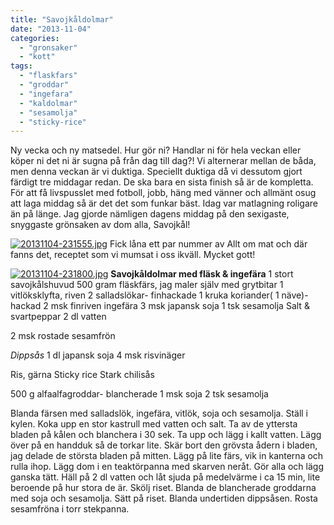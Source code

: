 ```yaml
---
title: "Savojkåldolmar"
date: "2013-11-04"
categories: 
  - "gronsaker"
  - "kott"
tags: 
  - "flaskfars"
  - "groddar"
  - "ingefara"
  - "kaldolmar"
  - "sesamolja"
  - "sticky-rice"
---
```


Ny vecka och ny matsedel. Hur gör ni? Handlar ni för hela veckan eller köper ni det ni är sugna på från dag till dag?! Vi alternerar mellan de båda, men denna veckan är vi duktiga. Speciellt duktiga då vi dessutom gjort färdigt tre middagar redan. De ska bara en sista finish så är de kompletta. För att få livspusslet med fotboll, jobb, häng med vänner och allmänt osug att laga middag så är det det som funkar bäst. Idag var matlagning roligare än på länge. Jag gjorde nämligen dagens middag på den sexigaste, snyggaste grönsaken av dom alla, Savojkål!  
  
[![20131104-231555.jpg](images/20131104-231555.jpg)](http://import.local/wp-content/uploads/2013/11/20131104-231555.jpg) Fick låna ett par nummer av Allt om mat och där fanns det, receptet som vi mumsat i oss ikväll. Mycket gott!  
  
[![20131104-231800.jpg](images/20131104-231800.jpg)](http://import.local/wp-content/uploads/2013/11/20131104-231800.jpg) **Savojkåldolmar med fläsk & ingefära** 1 stort savojkålshuvud 500 gram fläskfärs, jag maler själv med grytbitar 1 vitlöksklyfta, riven 2 salladslökar- finhackade 1 kruka koriander( 1 näve)- hackad 2 msk finriven ingefära 3 msk japansk soja 1 tsk sesamolja Salt & svartpeppar 2 dl vatten

2 msk rostade sesamfrön

_Dippsås_ 1 dl japansk soja 4 msk risvinäger

Ris, gärna Sticky rice Stark chilisås

500 g alfaalfagroddar- blancherade 1 msk soja 2 tsk sesamolja

Blanda färsen med salladslök, ingefära, vitlök, soja och sesamolja. Ställ i kylen. Koka upp en stor kastrull med vatten och salt. Ta av de yttersta bladen på kålen och blanchera i 30 sek. Ta upp och lägg i kallt vatten. Lägg över på en handduk så de torkar lite. Skär bort den grövsta ådern i bladen, jag delade de största bladen på mitten. Lägg på lite färs, vik in kanterna och rulla ihop. Lägg dom i en teaktörpanna med skarven neråt. Gör alla och lägg ganska tätt. Häll på 2 dl vatten och låt sjuda på medelvärme i ca 15 min, lite beroende på hur stora de är. Skölj riset. Blanda de blancherade groddarna med soja och sesamolja. Sätt på riset. Blanda undertiden dippsåsen. Rosta sesamfröna i torr stekpanna.
